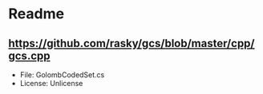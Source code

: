 # Readme

## https://github.com/rasky/gcs/blob/master/cpp/gcs.cpp

+ File: GolombCodedSet.cs
+ License: Unlicense
